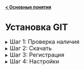 #### [< Основные понятия](./readme.md/#1-основные-понятия "На главную страницу")     

# Установка GIT

<details>
    <summary> 
      <span style="font-size:18px;">  
         Шаг 1:  Проверка наличия
      </span>
    </summary>    
  

  <span style="font-size:14px;">
    
  Для начала необходимо проверить, не установлен ли уже GIT. 
  Для этого в терминалле необходимо набрать команду    `git --version`.



Если итогом данного запроса появилось сообщение с указанием версии, то можно сразу переходить к Шагу 3.

Если нет, то идем дальше по порядку.  

  </span>
</details>   



<details>
    <summary> 
      <span style="font-size:18px;">  
         Шаг 2:  Скачать
      </span>
    </summary>
  

  <span style="font-size:14px;"> Ну тут все еще проще.   Ссылка для скачивания: [скачать](https://git-scm.com/). 
  Далее необходимо сделовать инструкции по установке.      
  </span>
</details>    





<details>
    <summary> 
      <span style="font-size:18px;">  
         Шаг 3:  Регистрация
      </span>
    </summary>
  
  <span style="font-size:14px;">
    
  Когда установка программы прошла успешно, переходим к следущему шагу - регистрация.    А именно, необходимо создать учетную запись, личный кабинет на GitHub. Переходим на сайт GitHub -> Sign up -> далее все как будет указано. 
  
  </span>
</details>




<details>
    <summary> 
      <span style="font-size:18px;">  
         Шаг 4:  Настройки
      </span>
    </summary>
  

  
  <span style="font-size:14px;">
   
   Для того, чтобы каждое наше изменение, внесенное в проект имело пределенного автора, необходимо уго указать.   
   Данное действие очуществляется с помощью комманды [git config](./git-config.md)            
  
  </span>
</details>  

